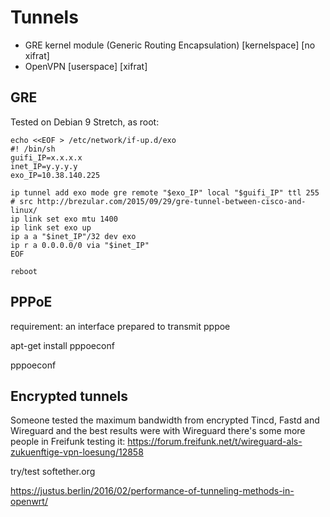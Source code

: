 # Tunnels
- GRE kernel module (Generic Routing Encapsulation) [kernelspace] [no xifrat]
- OpenVPN [userspace] [xifrat]

## GRE

Tested on Debian 9 Stretch, as root:

```
echo <<EOF > /etc/network/if-up.d/exo
#! /bin/sh
guifi_IP=x.x.x.x
inet_IP=y.y.y.y
exo_IP=10.38.140.225

ip tunnel add exo mode gre remote "$exo_IP" local "$guifi_IP" ttl 255
# src http://brezular.com/2015/09/29/gre-tunnel-between-cisco-and-linux/
ip link set exo mtu 1400
ip link set exo up
ip a a "$inet_IP"/32 dev exo
ip r a 0.0.0.0/0 via "$inet_IP"
EOF

reboot
```

## PPPoE

requirement: an interface prepared to transmit pppoe

apt-get install pppoeconf

pppoeconf

## Encrypted tunnels

Someone tested the maximum bandwidth from encrypted Tincd, Fastd and Wireguard and the best results were with Wireguard
there's some more people in Freifunk testing it: https://forum.freifunk.net/t/wireguard-als-zukuenftige-vpn-loesung/12858

try/test softether.org

https://justus.berlin/2016/02/performance-of-tunneling-methods-in-openwrt/
